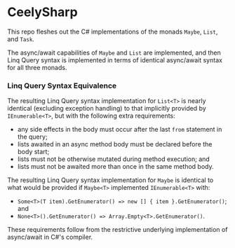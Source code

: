 # CeelySharp

This repo fleshes out the C# implementations of the monads `Maybe`, `List`, and `Task`.

The async/await capabilities of `Maybe` and `List` are implemented, and then Linq Query syntax is implemented in terms of identical async/await syntax for all three monads.

### Linq Query Syntax Equivalence

The resulting Linq Query syntax implementation for `List<T>` is nearly identical (excluding exception handling) to that implicitly provided by `IEnumerable<T>`, but with the following extra requirements:

- any side effects in the body must occur after the last `from` statement in the query;
- lists awaited in an async method body must be declared before the body start;
- lists must not be otherwise mutated during method execution; and
- lists must not be awaited more than once in the same method body.

The resulting Linq Query syntax implementation for `Maybe` is identical to what would be provided if `Maybe<T>` implemented `IEnumerable<T>` with:

- `Some<T>(T item).GetEnumerator() => new [] { item }.GetEnumerator()`; and
- `None<T>().GetEnumerator() => Array.Empty<T>.GetEnumerator()`.

These requirements follow from the restrictive underlying implementation of async/await in C#'s compiler.
